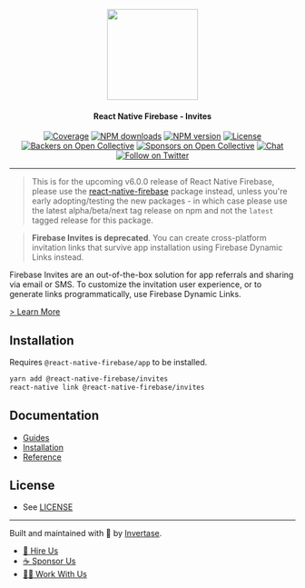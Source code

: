 <p align="center">
  <a href="https://invertase.io/oss/react-native-firebase">
    <img width="160px" src="https://i.imgur.com/JIyBtKW.png"><br/>
  </a>
  <h4 align="center">React Native Firebase - Invites</h2>
</p>

<p align="center">
  <a href="https://api.rnfirebase.io/coverage/invites/detail"><img src="https://api.rnfirebase.io/coverage/invites/badge?style=flat-square" alt="Coverage"></a>
  <a href="https://www.npmjs.com/package/@react-native-firebase/invites"><img src="https://img.shields.io/npm/dm/@react-native-firebase/invites.svg?style=flat-square" alt="NPM downloads"></a>
  <a href="https://www.npmjs.com/package/@react-native-firebase/invites"><img src="https://img.shields.io/npm/v/@react-native-firebase/invites.svg?style=flat-square" alt="NPM version"></a>
  <a href="/LICENSE"><img src="https://img.shields.io/npm/l/react-native-firebase.svg?style=flat-square" alt="License"></a>
  <a href="#backers"><img src="https://opencollective.com/react-native-firebase/backers/badge.svg?style=flat-square" alt="Backers on Open Collective"></a>
  <a href="#sponsors"><img src="https://opencollective.com/react-native-firebase/sponsors/badge.svg?style=flat-square" alt="Sponsors on Open Collective"></a>
  <a href="https://discord.gg/C9aK28N"><img src="https://img.shields.io/discord/295953187817521152.svg?logo=discord&style=flat-square&colorA=7289da&label=discord" alt="Chat"></a>
  <a href="https://twitter.com/rnfirebase"><img src="https://img.shields.io/twitter/follow/rnfirebase.svg?style=social&label=Follow" alt="Follow on Twitter"></a>
</p>

----

> This is for the upcoming v6.0.0 release of React Native Firebase, please use the [react-native-firebase](https://www.npmjs.com/package/react-native-firebase) package instead, unless you're early adopting/testing the new packages - in which case please use the latest alpha/beta/next tag release on npm and not the `latest` tagged release for this package.

> **Firebase Invites is deprecated**. You can create cross-platform invitation links that survive app installation using Firebase Dynamic Links instead.

Firebase Invites are an out-of-the-box solution for app referrals and sharing via email or SMS. To customize the invitation user experience, or to generate links programmatically, use Firebase Dynamic Links.

[> Learn More](https://firebase.google.com/docs/invites/)

## Installation

Requires `@react-native-firebase/app` to be installed.

```bash
yarn add @react-native-firebase/invites
react-native link @react-native-firebase/invites
```

## Documentation

 - [Guides](#TODO)
 - [Installation](#TODO)
 - [Reference](#TODO)

## License

- See [LICENSE](/LICENSE)

----

Built and maintained with 💛 by [Invertase](https://invertase.io). 

- [💼 Hire Us](https://invertase.io/hire-us)
- [☕️ Sponsor Us](https://opencollective.com/react-native-firebase)
- [👩‍💻 Work With Us](https://invertase.io/jobs)
